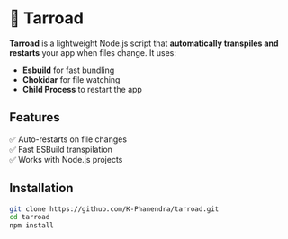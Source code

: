 # 🚀 Tarroad

**Tarroad** is a lightweight Node.js script that **automatically transpiles and restarts** your app when files change. It uses:
- **Esbuild** for fast bundling
- **Chokidar** for file watching
- **Child Process** to restart the app

## Features
✅ Auto-restarts on file changes  
✅ Fast ESBuild transpilation  
✅ Works with Node.js projects  

## Installation
```sh
git clone https://github.com/K-Phanendra/tarroad.git
cd tarroad
npm install
